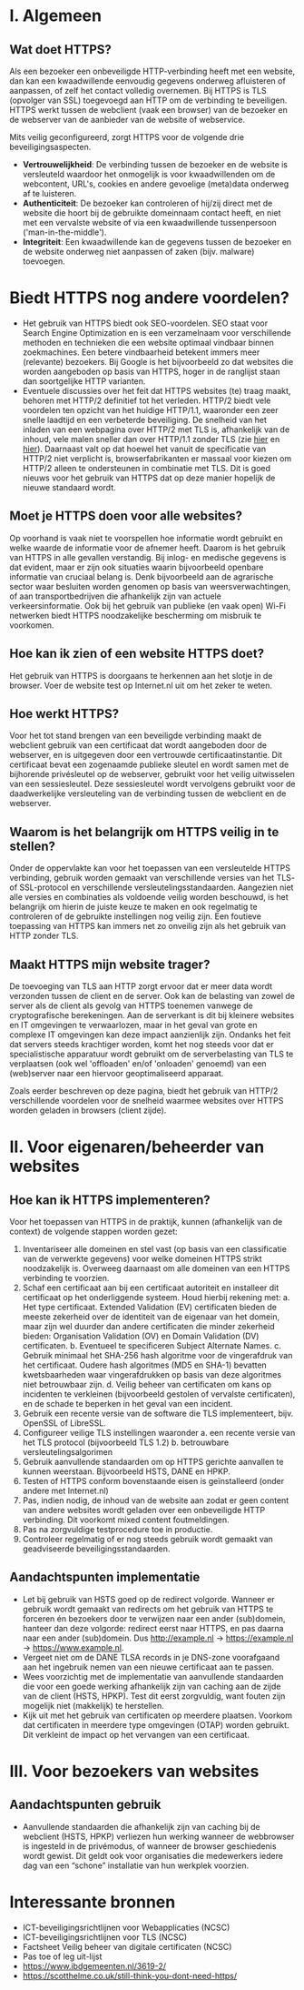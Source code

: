 # I. Algemeen

## Wat doet HTTPS?
Als een bezoeker een onbeveiligde HTTP-verbinding heeft met een website, dan kan een kwaadwillende eenvoudig gegevens onderweg afluisteren of aanpassen, of zelf het contact volledig overnemen. Bij HTTPS is TLS (opvolger van SSL) toegevoegd aan HTTP om de verbinding te beveiligen. HTTPS werkt tussen de webclient (vaak een browser) van de bezoeker en de webserver van de aanbieder van de website of webservice.

Mits veilig geconfigureerd, zorgt HTTPS voor de volgende drie beveiligingsaspecten.
* **Vertrouwelijkheid**: De verbinding tussen de bezoeker en de website is versleuteld waardoor het onmogelijk is voor kwaadwillenden om de webcontent, URL's, cookies en andere gevoelige (meta)data onderweg af te luisteren.
* **Authenticiteit**: De bezoeker kan controleren of hij/zij direct met de website die hoort bij de gebruikte domeinnaam contact heeft, en niet met een vervalste website of via een kwaadwillende tussenpersoon ('man-in-the-middle').
* **Integriteit**: Een kwaadwillende kan de gegevens tussen de bezoeker en de website onderweg niet aanpassen of zaken (bijv. malware) toevoegen.

# Biedt HTTPS nog andere voordelen?
* Het gebruik van HTTPS biedt ook SEO-voordelen. SEO staat voor Search Engine Optimization en is een verzamelnaam voor verschillende methoden en technieken die een website optimaal vindbaar binnen zoekmachines. Een betere vindbaarheid betekent immers meer (relevante) bezoekers. Bij Google is het bijvoorbeeld zo dat websites die worden aangeboden op basis van HTTPS, hoger in de ranglijst staan dan soortgelijke HTTP varianten.
* Eventuele discussies over het feit dat HTTPS websites (te) traag maakt, behoren met HTTP/2 definitief tot het verleden. HTTP/2 biedt vele voordelen ten opzicht van het huidige HTTP/1.1, waaronder een zeer snelle laadtijd en een verbeterde beveiliging. De snelheid van het inladen van een webpagina over HTTP/2 met TLS is, afhankelijk van de inhoud, vele malen sneller dan over HTTP/1.1 zonder TLS (zie [hier](https://www.httpvshttps.com/) en [hier](https://http2.akamai.com/demo)). Daarnaast valt op dat hoewel het vanuit de specificatie van HTTP/2 niet verplicht is, browserfabrikanten er massaal voor kiezen om HTTP/2 alleen te ondersteunen in combinatie met TLS. Dit is goed nieuws voor het gebruik van HTTPS dat op deze manier hopelijk de nieuwe standaard wordt.

## Moet je HTTPS doen voor alle websites?
Op voorhand is vaak niet te voorspellen hoe informatie wordt gebruikt en welke waarde de informatie voor de afnemer heeft. Daarom is het gebruik van HTTPS in alle gevallen verstandig.  Bij inlog- en medische gegevens is dat evident, maar er zijn ook situaties waarin bijvoorbeeld openbare informatie van cruciaal belang is. Denk bijvoorbeeld aan de agrarische sector waar besluiten worden genomen op basis van weersverwachtingen, of aan transportbedrijven die afhankelijk zijn van actuele verkeersinformatie. Ook bij het gebruik van publieke (en vaak open) Wi-Fi netwerken biedt HTTPS noodzakelijke bescherming om misbruik te voorkomen.

## Hoe kan ik zien of een website HTTPS doet?
Het gebruik van HTTPS is doorgaans te herkennen aan het slotje in de browser. Voer de website test op Internet.nl uit om het zeker te weten.

## Hoe werkt HTTPS?
Voor het tot stand brengen van een beveiligde verbinding maakt de webclient gebruik van een certificaat dat wordt aangeboden door de webserver, en is uitgegeven door een vertrouwde certificaatinstantie. Dit certificaat bevat een zogenaamde publieke sleutel en wordt samen met de bijhorende privésleutel op de webserver, gebruikt voor het veilig uitwisselen van een sessiesleutel. Deze sessiesleutel wordt vervolgens gebruikt voor de daadwerkelijke versleuteling van de verbinding tussen de webclient en de webserver.

## Waarom is het belangrijk om HTTPS veilig in te stellen?
Onder de oppervlakte kan voor het toepassen van een versleutelde HTTPS verbinding, gebruik worden gemaakt van verschillende versies van het TLS- of SSL-protocol en verschillende versleutelingsstandaarden. Aangezien niet alle versies en combinaties als voldoende veilig worden beschouwd, is het belangrijk om hierin de juiste keuze te maken en ook regelmatig te controleren of de gebruikte instellingen nog veilig zijn. Een foutieve toepassing van HTTPS kan immers net zo onveilig zijn als het gebruik van HTTP zonder TLS.

## Maakt HTTPS mijn website trager?
De toevoeging van TLS aan HTTP zorgt ervoor dat er meer data wordt verzonden tussen de client en de server. Ook kan de belasting van zowel de server als de client als gevolg van HTTPS toenemen vanwege de cryptografische berekeningen. Aan de serverkant is dit bij kleinere websites en IT omgevingen te verwaarlozen, maar in het geval van grote en complexe IT omgevingen kan deze impact aanzienlijk zijn. Ondanks het feit dat servers steeds krachtiger worden, komt het nog steeds voor dat er specialistische apparatuur wordt gebruikt om de serverbelasting van TLS te verplaatsen (ook wel 'offloaden' en/of 'onloaden' genoemd) van een (web)server naar een hiervoor geoptimaliseerd apparaat. 

Zoals eerder beschreven op deze pagina, biedt het gebruik van HTTP/2 verschillende voordelen voor de snelheid waarmee websites over HTTPS worden geladen in browsers (client zijde). 

# II. Voor eigenaren/beheerder van websites

## Hoe kan ik HTTPS implementeren?
Voor het toepassen van HTTPS in de praktijk, kunnen (afhankelijk van de context) de volgende stappen worden gezet:
1. Inventariseer alle domeinen en stel vast (op basis van een classificatie van de verwerkte gegevens) voor welke domeinen HTTPS strikt noodzakelijk is. Overweeg daarnaast om alle domeinen van een HTTPS verbinding te voorzien.
2. Schaf een certificaat aan bij een certificaat autoriteit en installeer dit certificaat op het onderliggende systeem. Houd hierbij rekening met:
a. Het type certificaat. Extended Validation (EV) certificaten bieden de meeste zekerheid over de identiteit van de eigenaar van het domein, maar zijn wel duurder dan andere certificaten die minder zekerheid bieden: Organisation Validation (OV) en Domain Validation (DV) certificaten.
b. Eventueel te specificeren Subject Alternate Names.
c. Gebruik minimaal het SHA-256 hash algoritme voor de vingerafdruk van het certificaat. Oudere hash algoritmes (MD5 en SHA-1) bevatten kwetsbaarheden waar vingerafdrukken op basis van deze algoritmes niet betrouwbaar zijn.
d. Veilig beheer van certificaten om kans op incidenten te verkleinen (bijvoorbeeld gestolen of vervalste certificaten), en de schade te beperken in het geval van een incident.
3. Gebruik een recente versie van de software die TLS implementeert, bijv. OpenSSL of LibreSSL.
4. Configureer veilige TLS instellingen waaronder
a. een recente versie van het TLS protocol (bijvoorbeeld TLS 1.2)
b. betrouwbare versleutelingsalgorimen
5. Gebruik aanvullende standaarden om op HTTPS gerichte aanvallen te kunnen weerstaan. Bijvoorbeeld HSTS, DANE en HPKP.
6. Testen of HTTPS conform bovenstaande eisen is geïnstalleerd (onder andere met Internet.nl)
7. Pas, indien nodig, de inhoud van de website aan zodat er geen content van andere websites wordt geladen over een onbeveiligde HTTP verbinding. Dit voorkomt mixed content foutmeldingen.
8. Pas na zorgvuldige testprocedure toe in productie.
9. Controleer regelmatig of er nog steeds gebruik wordt gemaakt van geadviseerde beveiligingsstandaarden.

## Aandachtspunten implementatie
* Let bij gebruik van HSTS goed op de redirect volgorde. Wanneer er gebruik wordt gemaakt van redirects om het gebruik van HTTPS te forceren én bezoekers door te verwijzen naar een ander (sub)domein, hanteer dan deze volgorde: redirect eerst naar HTTPS, en pas daarna naar een ander (sub)domein. Dus http://example.nl -> https://example.nl -> https://www.example.nl.
* Vergeet niet om de DANE TLSA records in je DNS-zone voorafgaand aan het ingebruik nemen van een nieuwe certificaat aan te passen.
* Wees voorzichtig met de implementatie van aanvullende standaarden die voor een goede werking afhankelijk zijn van caching aan de zijde  van de client (HSTS, HPKP). Test dit eerst zorgvuldig, want fouten zijn mogelijk niet (makkelijk) te herstellen.
* Kijk uit met het gebruik van certificaten op meerdere plaatsen. Voorkom dat certificaten in meerdere type omgevingen (OTAP) worden gebruikt. Dit verkleint de impact op het vervangen van een certificaat.

# III. Voor bezoekers van websites

## Aandachtspunten gebruik
* Aanvullende standaarden die afhankelijk zijn van caching bij de webclient (HSTS, HPKP) verliezen hun werking wanneer de webbrowser is ingesteld in de privémodus, of wanneer de browser geschiedenis wordt gewist. Dit geldt ook voor organisaties die medewerkers iedere dag van een “schone” installatie van hun werkplek voorzien.

# Interessante bronnen
* ICT-beveiligingsrichtlijnen voor Webapplicaties (NCSC)
* ICT-beveiligingsrichtlijnen voor TLS (NCSC)
* Factsheet Veilig beheer van digitale certificaten (NCSC)
* Pas toe of leg uit-lijst
* https://www.ibdgemeenten.nl/3619-2/
* https://scotthelme.co.uk/still-think-you-dont-need-https/
